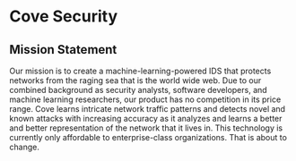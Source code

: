 # Cove Security

## Mission Statement

Our mission is to create a machine-learning-powered IDS that protects networks from the raging sea that is the world wide web. Due to our combined background as security analysts, software developers, and machine learning researchers, our product has no competition in its price range. Cove learns intricate network traffic patterns and detects novel and known attacks with increasing accuracy as it analyzes and learns a better and better representation of the network that it lives in. This technology is currently only affordable to enterprise-class organizations. That is about to change.
